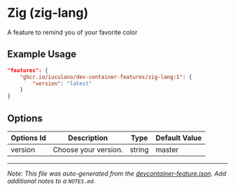 
# Zig (zig-lang)

A feature to remind you of your favorite color

## Example Usage

```json
"features": {
    "ghcr.io/iuculano/dev-container-features/zig-lang:1": {
        "version": "latest"
    }
}
```

## Options

| Options Id | Description | Type | Default Value |
|-----|-----|-----|-----|
| version | Choose your version. | string | master |



---

_Note: This file was auto-generated from the [devcontainer-feature.json](https://github.com/iuculano/dev-container-features/blob/main/src/zig-lang/devcontainer-feature.json).  Add additional notes to a `NOTES.md`._
